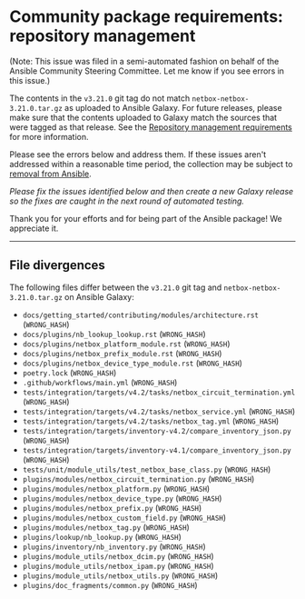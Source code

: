 # Community package requirements: repository management

(Note: This issue was filed in a semi-automated fashion on behalf of the Ansible Community Steering Committee. Let me know if you see errors in this issue.)


The contents in the `v3.21.0` git tag do not match `netbox-netbox-3.21.0.tar.gz` as uploaded to Ansible Galaxy. For future releases, please make sure that the contents uploaded to Galaxy match the sources that were tagged as that release. See the [Repository management requirements][repo-mgmt] for more information.

Please see the errors below and address them. If these issues aren't addressed within a reasonable time period, the collection may be subject to [removal from Ansible][removal].

*Please fix the issues identified below and then create a new Galaxy release so the fixes are caught in the next round of automated testing.*

Thank you for your efforts and for being part of the Ansible package! We appreciate it.

---


## File divergences

The following files differ between the `v3.21.0` git tag and `netbox-netbox-3.21.0.tar.gz` on Ansible Galaxy:

- `docs/getting_started/contributing/modules/architecture.rst` (`WRONG_HASH`)
- `docs/plugins/nb_lookup_lookup.rst` (`WRONG_HASH`)
- `docs/plugins/netbox_platform_module.rst` (`WRONG_HASH`)
- `docs/plugins/netbox_prefix_module.rst` (`WRONG_HASH`)
- `docs/plugins/netbox_device_type_module.rst` (`WRONG_HASH`)
- `poetry.lock` (`WRONG_HASH`)
- `.github/workflows/main.yml` (`WRONG_HASH`)
- `tests/integration/targets/v4.2/tasks/netbox_circuit_termination.yml` (`WRONG_HASH`)
- `tests/integration/targets/v4.2/tasks/netbox_service.yml` (`WRONG_HASH`)
- `tests/integration/targets/v4.2/tasks/netbox_tag.yml` (`WRONG_HASH`)
- `tests/integration/targets/inventory-v4.2/compare_inventory_json.py` (`WRONG_HASH`)
- `tests/integration/targets/inventory-v4.1/compare_inventory_json.py` (`WRONG_HASH`)
- `tests/unit/module_utils/test_netbox_base_class.py` (`WRONG_HASH`)
- `plugins/modules/netbox_circuit_termination.py` (`WRONG_HASH`)
- `plugins/modules/netbox_platform.py` (`WRONG_HASH`)
- `plugins/modules/netbox_device_type.py` (`WRONG_HASH`)
- `plugins/modules/netbox_prefix.py` (`WRONG_HASH`)
- `plugins/modules/netbox_custom_field.py` (`WRONG_HASH`)
- `plugins/modules/netbox_tag.py` (`WRONG_HASH`)
- `plugins/lookup/nb_lookup.py` (`WRONG_HASH`)
- `plugins/inventory/nb_inventory.py` (`WRONG_HASH`)
- `plugins/module_utils/netbox_dcim.py` (`WRONG_HASH`)
- `plugins/module_utils/netbox_ipam.py` (`WRONG_HASH`)
- `plugins/module_utils/netbox_utils.py` (`WRONG_HASH`)
- `plugins/doc_fragments/common.py` (`WRONG_HASH`)


[ci-testing]: https://docs.ansible.com/ansible/latest/community/collection_contributors/collection_requirements.html#ci-testing
[repo-mgmt]: https://docs.ansible.com/ansible/latest/community/collection_contributors/collection_requirements.html#repository-management
[removal]: https://github.com/ansible-collections/overview/blob/main/removal_from_ansible.rst
